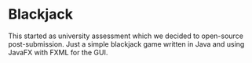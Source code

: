 # Blackjack

This started as university assessment which we decided to open-source post-submission. Just a simple blackjack game written in Java and using JavaFX with FXML for the GUI.
